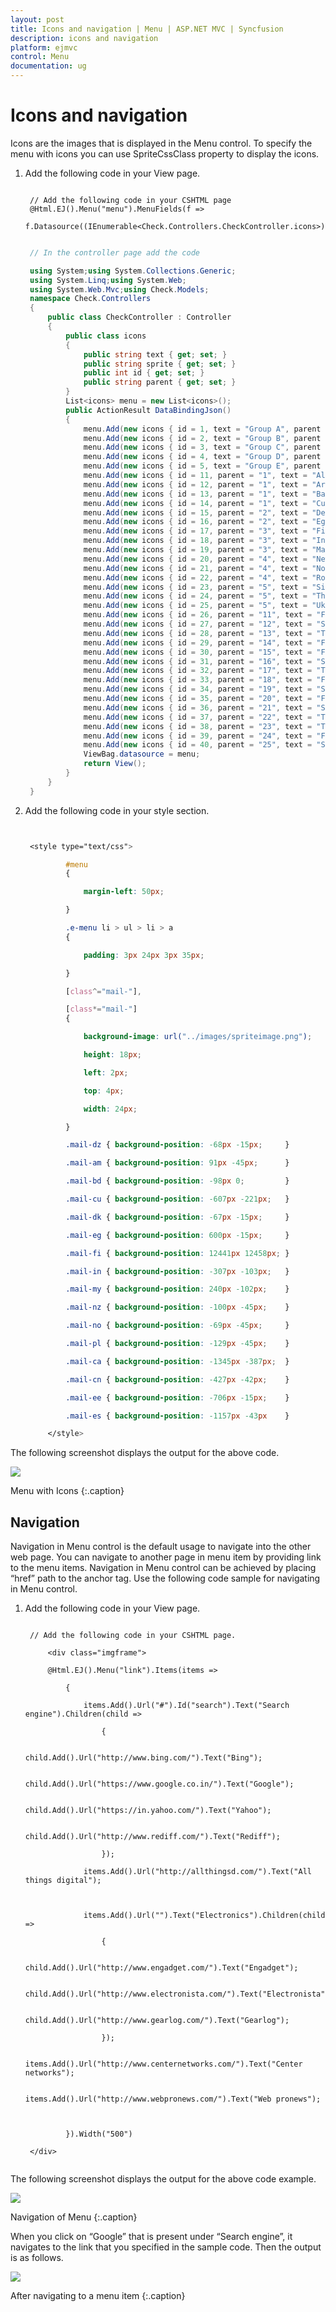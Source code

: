 ```yaml
---
layout: post
title: Icons and navigation | Menu | ASP.NET MVC | Syncfusion
description: icons and navigation
platform: ejmvc
control: Menu
documentation: ug
---
```


# Icons and navigation

Icons are the images that is displayed in the Menu control. To specify the menu with icons you can use SpriteCssClass property to display the icons. 

1. Add the following code in your View page.


   ~~~ cshtml
   
	// Add the following code in your CSHTML page 
	@Html.EJ().Menu("menu").MenuFields(f => 
	f.Datasource((IEnumerable<Check.Controllers.CheckController.icons>)ViewBag.datasource).Id("id").Text("text").ParentId("parent").SpriteCssClass("sprite"))

   ~~~
   			  

   ~~~ csharp
   
	// In the controller page add the code

	using System;using System.Collections.Generic;
	using System.Linq;using System.Web;
	using System.Web.Mvc;using Check.Models;
	namespace Check.Controllers
	{    
		public class CheckController : Controller
		{     
			public class icons 
			{  
				public string text { get; set; }
				public string sprite { get; set; }
				public int id { get; set; }
				public string parent { get; set; }
			}    
			List<icons> menu = new List<icons>(); 
			public ActionResult DataBindingJson() 
			{
				menu.Add(new icons { id = 1, text = "Group A", parent = null }); 
				menu.Add(new icons { id = 2, text = "Group B", parent = null }); 
				menu.Add(new icons { id = 3, text = "Group C", parent = null });
				menu.Add(new icons { id = 4, text = "Group D", parent = null });
				menu.Add(new icons { id = 5, text = "Group E", parent = null }); 
				menu.Add(new icons { id = 11, parent = "1", text = "Algeria", sprite = "flag-dz" });
				menu.Add(new icons { id = 12, parent = "1", text = "Armenia", sprite = "flag-am" });
				menu.Add(new icons { id = 13, parent = "1", text = "Bangladesh", sprite = "flag-bd" }); 
				menu.Add(new icons { id = 14, parent = "1", text = "Cuba", sprite = "flag-cu" });  
				menu.Add(new icons { id = 15, parent = "2", text = "Denmark", sprite = "flag-dk" }); 
				menu.Add(new icons { id = 16, parent = "2", text = "Egypt", sprite = "flag-eg" });  
				menu.Add(new icons { id = 17, parent = "3", text = "Finland", sprite = "flag-fi" });
				menu.Add(new icons { id = 18, parent = "3", text = "India", sprite = "flag-in" }); 
				menu.Add(new icons { id = 19, parent = "3", text = "Malaysia", sprite = "flag-my" });
				menu.Add(new icons { id = 20, parent = "4", text = "New Zealand", sprite = "flag-nz" });
				menu.Add(new icons { id = 21, parent = "4", text = "Norway", sprite = "flag-no" });
				menu.Add(new icons { id = 22, parent = "4", text = "Romania", sprite = "flag-ro" });
				menu.Add(new icons { id = 23, parent = "5", text = "Singapore", sprite = "flag-sg" });
				menu.Add(new icons { id = 24, parent = "5", text = "Thailand", sprite = "flag-th" }); 
				menu.Add(new icons { id = 25, parent = "5", text = "Ukraine", sprite = "flag-ua" }); 
				menu.Add(new icons { id = 26, parent = "11", text = "First Place" });  
				menu.Add(new icons { id = 27, parent = "12", text = "Second Place" }); 
				menu.Add(new icons { id = 28, parent = "13", text = "Third place" }); 
				menu.Add(new icons { id = 29, parent = "14", text = "Fourth Place" }); 
				menu.Add(new icons { id = 30, parent = "15", text = "First Place" });  
				menu.Add(new icons { id = 31, parent = "16", text = "Second Place" }); 
				menu.Add(new icons { id = 32, parent = "17", text = "Third Place" }); 
				menu.Add(new icons { id = 33, parent = "18", text = "First Place" }); 
				menu.Add(new icons { id = 34, parent = "19", text = "Second Place" }); 
				menu.Add(new icons { id = 35, parent = "20", text = "First Place" }); 
				menu.Add(new icons { id = 36, parent = "21", text = "Second Place" });
				menu.Add(new icons { id = 37, parent = "22", text = "Third place" }); 
				menu.Add(new icons { id = 38, parent = "23", text = "Third Place" }); 
				menu.Add(new icons { id = 39, parent = "24", text = "First Place" }); 
				menu.Add(new icons { id = 40, parent = "25", text = "Second Place" });
				ViewBag.datasource = menu; 
				return View();  
			} 
		}
	} 

   ~~~
   



2. Add the following code in your style section.

   ~~~ css


	<style type="text/css">

			#menu
			{

				margin-left: 50px;

			}

			.e-menu li > ul > li > a 
			{

				padding: 3px 24px 3px 35px;

			}

			[class^="mail-"],

			[class*="mail-"] 
			{

				background-image: url("../images/spriteimage.png");

				height: 18px;

				left: 2px;

				top: 4px;

				width: 24px;

			}

			.mail-dz { background-position: -68px -15px;     }

			.mail-am { background-position: 91px -45px;      }

			.mail-bd { background-position: -98px 0;         }

			.mail-cu { background-position: -607px -221px;   }

			.mail-dk { background-position: -67px -15px;     }

			.mail-eg { background-position: 600px -15px;     }

			.mail-fi { background-position: 12441px 12458px; }

			.mail-in { background-position: -307px -103px;   }

			.mail-my { background-position: 240px -102px;    }

			.mail-nz { background-position: -100px -45px;    }

			.mail-no { background-position: -69px -45px;     }

			.mail-pl { background-position: -129px -45px;    }

			.mail-ca { background-position: -1345px -387px;  }

			.mail-cn { background-position: -427px -42px;    }

			.mail-ee { background-position: -706px -15px;    }

			.mail-es { background-position: -1157px -43px    }

		</style>

   ~~~
   

The following screenshot displays the output for the above code.                                                                                                       

![](Icons-and-navigation_images/Icons-and-navigation_img1.png)

Menu with Icons
{:.caption}

## Navigation

Navigation in Menu control is the default usage to navigate into the other web page. You can navigate to another page in menu item by providing link to the menu items. Navigation in Menu control can be achieved by placing “href” path to the anchor tag. Use the following code sample for navigating in Menu control.

1. Add the following code in your View page.

   ~~~ cshtml

	// Add the following code in your CSHTML page.

		<div class="imgframe">

		@Html.EJ().Menu("link").Items(items =>

			{

				items.Add().Url("#").Id("search").Text("Search engine").Children(child =>

					{

						child.Add().Url("http://www.bing.com/").Text("Bing");

						child.Add().Url("https://www.google.co.in/").Text("Google");

						child.Add().Url("https://in.yahoo.com/").Text("Yahoo");

						child.Add().Url("http://www.rediff.com/").Text("Rediff");

					});

				items.Add().Url("http://allthingsd.com/").Text("All things digital");



				items.Add().Url("").Text("Electronics").Children(child =>

					{

						child.Add().Url("http://www.engadget.com/").Text("Engadget");

						child.Add().Url("http://www.electronista.com/").Text("Electronista");

						child.Add().Url("http://www.gearlog.com/").Text("Gearlog");

					});

				items.Add().Url("http://www.centernetworks.com/").Text("Center networks");

				items.Add().Url("http://www.webpronews.com/").Text("Web pronews");



			}).Width("500")

	</div>


   ~~~
   

The following screenshot displays the output for the above code example.            

![](Icons-and-navigation_images/Icons-and-navigation_img2.png)

Navigation of Menu
{:.caption}

When you click on “Google” that is present under “Search engine”, it navigates to the link that you specified in the sample code. Then the output is as follows.

![](Icons-and-navigation_images/Icons-and-navigation_img3.png)


After navigating to a menu item
{:.caption}
